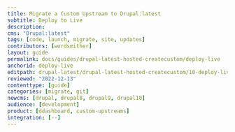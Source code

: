 ```yaml
---
title: Migrate a Custom Upstream to Drupal:latest
subtitle: Deploy to Live
description: 
cms: "Drupal:latest"
tags: [code, launch, migrate, site, updates]
contributors: [wordsmither]
layout: guide
permalink: docs/guides/drupal-latest-hosted-createcustom/deploy-live
anchorid: deploy-live
editpath: drupal-latest/drupal-latest-hosted-createcustom/10-deploy-live.md
reviewed: "2022-12-13"
contenttype: [guide]
categories: [migrate, git]
newcms: [drupal, drupal8, drupal9, drupal10]
audience: [development]
product: [ddashboard, custom-upstreams]
integration: [--]
---
```


<Partial file="drupal-latest/deploy-live.md" />
